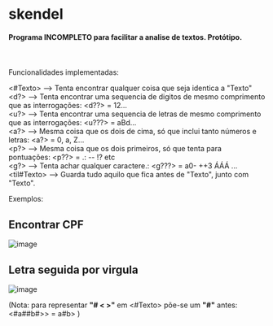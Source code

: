 # skendel

#### Programa **INCOMPLETO** para facilitar a analise de textos. Protótipo.
<br><br>
Funcionalidades implementadas:<br>

<#Texto> --> Tenta encontrar qualquer coisa que seja identica a "Texto" <br>
<d?> --> Tenta encontrar uma sequencia de digitos de mesmo comprimento que as interrogações: <d??> = 12...<br>
<u?> --> Tenta encontrar uma sequencia de letras de mesmo comprimento que as interrogações: <u???> = aBd...<br>
<a?> --> Mesma coisa que os dois de cima, só que inclui tanto números e letras: <a?> = 0, a, Z...<br>
<p?> --> Mesma coisa que os dois primeiros, só que tenta para pontuações: <p??> = .: -- !? etc<br>
<g?> --> Tenta achar qualquer caractere.: <g???> = a0- ++3 ÁÁÁ ...<br>
<til#Texto> --> Guarda tudo aquilo que fica antes de "Texto", junto com "Texto". <br>

Exemplos:

## Encontrar CPF

![image](https://github.com/user-attachments/assets/eb77903c-89ee-409e-a2cb-6f08fa07a516)

## Letra seguida por virgula

![image](https://github.com/user-attachments/assets/a78a0489-9e58-4ce3-a2e6-67c781ecf355)


(Nota: para representar **"# < >"** em <#Texto> põe-se um **"#"** antes: <#a##b#>> = a#b> )
